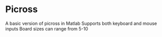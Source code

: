 # Picross
A basic version of picross in Matlab
Supports both keyboard and mouse inputs
Board sizes can range from 5-10
